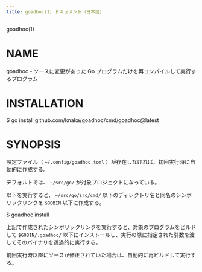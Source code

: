 ```yaml
---
title: goadhoc(1) ドキュメント（日本語）
---
```


goadhoc(1)

# NAME

goadhoc - ソースに変更があった Go プログラムだけを再コンパイルして実行するプログラム

# INSTALLATION

  $ go install github.com/knaka/goadhoc/cmd/goadhoc@latest

# SYNOPSIS

設定ファイル（ `~/.config/goadhoc.toml` ）が存在しなければ、初回実行時に自動的に作成する。

デフォルトでは、 `~/src/go/` が対象プロジェクトになっている。

以下を実行すると、 `~/src/go/src/cmd/` 以下のディレクトリ名と同名のシンボリックリンクを `$GOBIN` 以下に作成する。

  $ goadhoc install

上記で作成されたシンボリックリンクを実行すると、対象のプログラムをビルドして `$GOBIN/.goadhoc/` 以下にインストールし、実行の際に指定された引数を渡してそのバイナリを透過的に実行する。

前回実行時以降にソースが修正されていた場合は、自動的に再ビルドして実行する。

